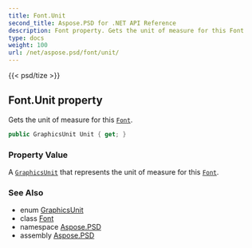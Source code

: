 ```yaml
---
title: Font.Unit
second_title: Aspose.PSD for .NET API Reference
description: Font property. Gets the unit of measure for this Font
type: docs
weight: 100
url: /net/aspose.psd/font/unit/
---
```

{{< psd/tize >}}
## Font.Unit property

Gets the unit of measure for this [`Font`](../).

```csharp
public GraphicsUnit Unit { get; }
```

### Property Value

A [`GraphicsUnit`](../../graphicsunit/) that represents the unit of measure for this [`Font`](../).

### See Also

* enum [GraphicsUnit](../../graphicsunit/)
* class [Font](../)
* namespace [Aspose.PSD](../../font/)
* assembly [Aspose.PSD](../../../)


